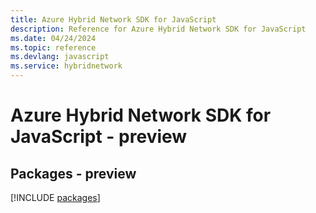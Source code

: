 ```yaml
---
title: Azure Hybrid Network SDK for JavaScript
description: Reference for Azure Hybrid Network SDK for JavaScript
ms.date: 04/24/2024
ms.topic: reference
ms.devlang: javascript
ms.service: hybridnetwork
---
```

# Azure Hybrid Network SDK for JavaScript - preview
## Packages - preview
[!INCLUDE [packages](hybrid-network-index.md)]